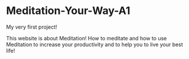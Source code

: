 # Meditation-Your-Way-A1
My very first project!

This website is about Meditation! How to meditate and how to use Meditation to increase your productivity and to help you to live your best life!
